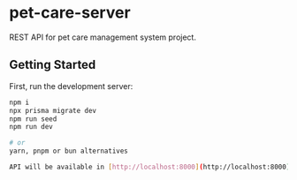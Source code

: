 # pet-care-server
REST API for pet care management system project.

## Getting Started

First, run the development server:

```bash
npm i
npx prisma migrate dev
npm run seed
npm run dev

# or
yarn, pnpm or bun alternatives

API will be available in [http://localhost:8000](http://localhost:8000).
